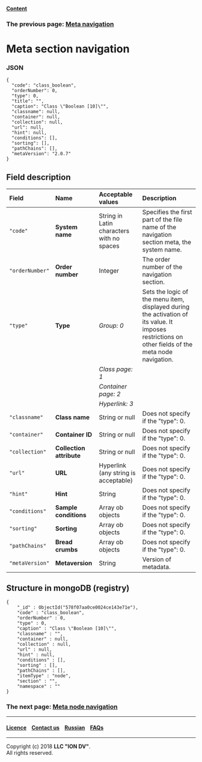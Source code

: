 #### [Content](/docs/en/index.md)

### The previous page: [Meta navigation](/docs/en/2_system_description/metadata_structure/meta_view/meta_navigation.md)

# Meta section navigation

### JSON
```
{
  "code": "class_boolean",
  "orderNumber": 0,
  "type": 0,
  "title": "",
  "caption": "Class \"Boolean [10]\"",
  "classname": null,
  "container": null,
  "collection": null,
  "url": null,
  "hint": null,
  "conditions": [],
  "sorting": [],
  "pathChains": [],
  "metaVersion": "2.0.7"
}
```
## Field description

| Field        | Name  | Acceptable values                                                                                                                                                                              | Description                                                                                                 |
|:------------|:----------------------|:-------------------------------------------------------------------------------------------------------------------------------------------------------------------------------------------------|:---------------------------------------------------------------------------------------------------------|
| `"code"` | **System name**     | String in Latin characters with no spaces                                                                                                                                                                                          | Specifies the first part of the file name of the navigation section meta, the system name.             |
| `"orderNumber"` | **Order number**    | Integer                                                                                                                                                                                          | The order number of the navigation section.                                            |
| `"type"`        | **Type**               | _Group: 0_                          | Sets the logic of the menu item, displayed during the activation of its value. It imposes restrictions on other fields of the meta node navigation.                                                                                                                                            |
|                 |                       | _Class page: 1_                 |                                                                                                                                                                                                                                                                                          |
|                 |                       | _Container page: 2_             |                                                                                                                                                                                                                                                                                          |
|                 |                       | _Hyperlink: 3_                     |                                                                                                                                                                                                                                                                                          |
| `"classname"` | **Class name**    | String or null                                                                                                                                                                                           |Does not specify if the "type": 0.                                                  |
| `"container"` | **Container ID**    | String or null                                                                                                                                                                                          |Does not specify if the "type": 0.                                                  |
| `"collection"` | **Collection attribute**    | String or null                                                                                                                                                                                         |Does not specify if the "type": 0.                                                  |
| `"url"` | **URL**               | Hyperlink (any string is acceptable)                                                                                                                                                                                           |Does not specify if the "type": 0.                                                  |
| `"hint"` | **Hint**         | String                                                                                                                                                                                           |Does not specify if the "type": 0.                                                  |
| `"conditions"` | **Sample conditions**   | Array ob objects                                                                                                                                                                                           |Does not specify if the "type": 0.                                                  |
| `"sorting"` | **Sorting**        | Array ob objects                                                                                                                                                                                           |Does not specify if the "type": 0.                                                  |
| `"pathChains"` | **Bread crumbs**    | Array ob objects                                                                                                                                                                                           |Does not specify if the "type": 0.                                                  |
| `"metaVersion"` | **Metaversion**    | String                                                                                                                                                                                           | Version of metadata.                                              |

## Structure in mongoDB (registry)
```
{
    "_id" : ObjectId("578f07aa0ce0024ce143e71e"),
    "code" : "class_boolean",
    "orderNumber" : 0,
    "type" : 0,
    "caption" : "Class \"Boolean [10]\"",
    "classname" : "",
    "container" : null,
    "collection" : null,
    "url" : null,
    "hint" : null,
    "conditions" : [],
    "sorting" : [],
    "pathChains" : [],
    "itemType" : "node",
    "section" : "",
    "namespace" : ""
}
```

### The next page: [Meta node navigation](/docs/en/2_system_description/metadata_structure/meta_navigation/navigation_nodes.md)

--------------------------------------------------------------------------  


 #### [Licence](/LICENCE.md) &ensp;  [Contact us](https://iondv.com) &ensp;  [Russian](/docs/ru/2_system_description/metadata_structure/meta_navigation/navigation_section.md)   &ensp; [FAQs](/faqs.md)          



--------------------------------------------------------------------------  

Copyright (c) 2018 **LLC "ION DV"**.  
All rights reserved. 